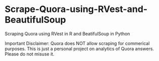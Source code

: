 # Scrape-Quora-using-RVest-and-BeautifulSoup
Scraping Quora using RVest in R and BeatifulSoup in Python


Important Disclaimer: Quora does NOT allow scraping for commerical purposes. This is just a personal project on analytics of Quora answers. Please do not misuse it.
